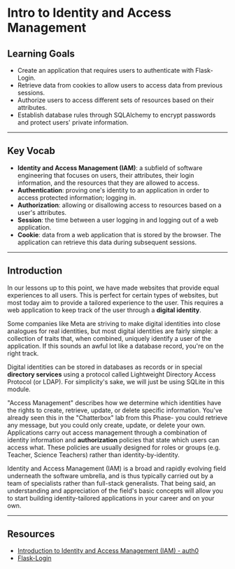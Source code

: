 # Intro to Identity and Access Management

## Learning Goals

- Create an application that requires users to authenticate with Flask-Login.
- Retrieve data from cookies to allow users to access data from previous
  sessions.
- Authorize users to access different sets of resources based on their
  attributes.
- Establish database rules through SQLAlchemy to encrypt passwords and protect
  users' private information.

***

## Key Vocab

- **Identity and Access Management (IAM)**: a subfield of software engineering that
  focuses on users, their attributes, their login information, and the resources
  that they are allowed to access.
- **Authentication**: proving one's identity to an application in order to
  access protected information; logging in.
- **Authorization**: allowing or disallowing access to resources based on a
  user's attributes.
- **Session**: the time between a user logging in and logging out of a web
  application.
- **Cookie**: data from a web application that is stored by the browser. The
  application can retrieve this data during subsequent sessions.

***

## Introduction

In our lessons up to this point, we have made websites that provide equal
experiences to all users. This is perfect for certain types of websites, but
most today aim to provide a tailored experience to the user. This requires
a web application to keep track of the user through a **digital identity**.

Some companies like Meta are striving to make digital identities into close
analogues for real identities, but most digital identities are fairly simple:
a collection of traits that, when combined, uniquely identify a user of the
application. If this sounds an awful lot like a database record, you're on
the right track.

Digital identities can be stored in databases as records or in special
**directory services** using a protocol called Lightweight Directory
Access Protocol (or LDAP). For simplicity's sake, we will just be using SQLite
in this module.

"Access Management" describes how we determine which identities have the rights
to create, retrieve, update, or delete specific information. You've already seen
this in the "Chatterbox" lab from this Phase- you could retrieve any message,
but you could only create, update, or delete your own. Applications carry out
access management through a combination of identity information and
**authorization** policies that state which users can access what. These
policies are usually designed for roles or groups (e.g. Teacher, Science
Teachers) rather than identity-by-identity.

Identity and Access Management (IAM) is a broad and rapidly evolving field
underneath the software umbrella, and is thus typically carried out by a team of
specialists rather than full-stack generalists. That being said, an
understanding and appreciation of the field's basic concepts will allow you to
start building identity-tailored applications in your career and on your own.

***

## Resources

- [Introduction to Identity and Access Management (IAM) - auth0](https://auth0.com/docs/get-started/identity-fundamentals/identity-and-access-management)
- [Flask-Login](https://flask-login.readthedocs.io/en/latest/)
